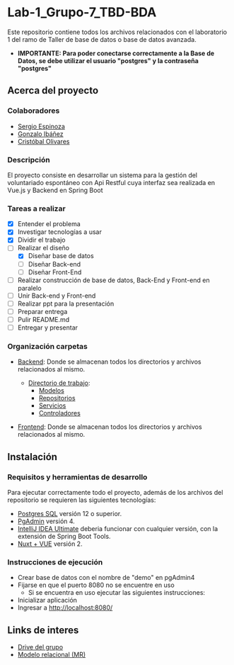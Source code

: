 # Lab-1_Grupo-7_TBD-BDA
Este repositorio contiene todos los archivos relacionados con el laboratorio 1 del ramo de Taller de base de datos o base de datos avanzada.

* **IMPORTANTE: Para poder conectarse correctamente a la Base de Datos, se debe utilizar el usuario "postgres" y la contraseña "postgres"**

## Acerca del proyecto

### Colaboradores
* [Sergio Espinoza](https://github.com/Ch3chS)
* [Gonzalo Ibáñez](https://github.com/Gr3yW0lfChie)
* [Cristóbal Olivares](https://github.com/ToTozudo)

### Descripción
El proyecto consiste en desarrollar un sistema para la gestión del voluntariado espontáneo con Api Restful cuya interfaz sea realizada en Vue.js y Backend en Spring Boot<br>

### Tareas a realizar
- [x] Entender el problema
- [x] Investigar tecnologías a usar
- [x] Dividir el trabajo
- [ ] Realizar el diseño 
  - [x] Diseñar base de datos
  - [ ] Diseñar Back-end
  - [ ] Diseñar Front-End
- [ ] Realizar construcción de base de datos, Back-End y Front-end en paralelo
- [ ] Unir Back-end y Front-end
- [ ] Realizar ppt para la presentación
- [ ] Preparar entrega
- [ ] Pulir README.md
- [ ] Entregar y presentar

### Organización carpetas

- [Backend](./Backend/): Donde se almacenan todos los directorios y archivos relacionados al mismo.
  - [Directorio de trabajo](./Backend/src/main/java/com/example/demo/):
    - [Modelos](./Backend/src/main/java/com/example/demo/models/)
    - [Repositorios](./Backend/src/main/java/com/example/demo/repositories/)
    - [Servicios](./Backend/src/main/java/com/example/demo/services/)
    - [Controladores](./Backend/src/main/java/com/example/demo/controllers/)

- [Frontend](./Frontend/): Donde se almacenan todos los directorios y archivos relacionados al mismo.

## Instalación

### Requisitos y herramientas de desarrollo
Para ejecutar correctamente todo el proyecto, además de los archivos del repositorio se requieren las siguientes tecnologías:

* [Postgres SQL](https://www.enterprisedb.com/downloads/postgres-postgresql-downloads) versión 12 o superior. 
* [PgAdmin](https://www.pgadmin.org) versión 4.
* [IntelliJ IDEA Ultimate](https://code.visualstudio.com/download) deberia funcionar con cualquier versión, con la extensión de Spring Boot Tools.
* [Nuxt + VUE](https://nuxtjs.org) versión 2.

### Instrucciones de ejecución
- Crear base de datos con el nombre de "demo" en pgAdmin4
- Fijarse en que el puerto 8080 no se encuentre en uso
  - Si se encuentra en uso ejecutar las siguientes instrucciones:
- Inicializar aplicación
- Ingresar a <a href="http://localhost:8080/">http://localhost:8080/</a>

## Links de interes
- <a href="https://drive.google.com/drive/folders/1aI0BVZKgkPVEpecW9JwqeeAMNqhDOWyL?usp=sharing">Drive del grupo</a>
- <a href="https://lucid.app/lucidchart/87e467c7-6553-432e-9ec1-d4299718d13b/edit?viewport_loc=-530%2C83%2C2742%2C1358%2C0_0&invitationId=inv_78eae510-25d6-4c34-bb0d-1edb538e05ad" target="_blank">Modelo relacional (MR)</a>
